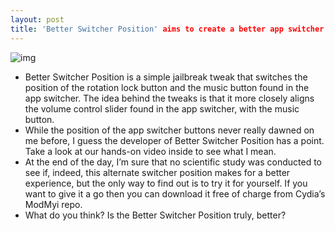 ```yaml
---
layout: post
title: 'Better Switcher Position' aims to create a better app switcher
---
```

![img](http://media.idownloadblog.com/wp-content/uploads/2013/01/BetterSwitcherPosition.png)
* Better Switcher Position is a simple jailbreak tweak that switches the position of the rotation lock button and the music button found in the app switcher. The idea behind the tweaks is that it more closely aligns the volume control slider found in the app switcher, with the music button.
* While the position of the app switcher buttons never really dawned on me before, I guess the developer of Better Switcher Position has a point. Take a look at our hands-on video inside to see what I mean.
* At the end of the day, I’m sure that no scientific study was conducted to see if, indeed, this alternate switcher position makes for a better experience, but the only way to find out is to try it for yourself. If you want to give it a go then you can download it free of charge from Cydia’s ModMyi repo.
* What do you think? Is the Better Switcher Position truly, better?

